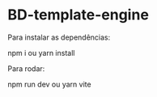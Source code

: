 # BD-template-engine

Para instalar as dependências:

npm i ou yarn install

Para rodar:

npm run dev ou yarn vite